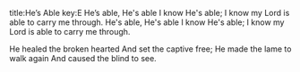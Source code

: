 title:He’s Able
key:E
He’s able, He's able I know He's able;
I know my Lord is able to carry me through.
He's able, He's able I know He's able;
I know my Lord is able to carry me through.

He healed the broken hearted And set the captive free;
He made the lame to walk again And caused the blind to see.